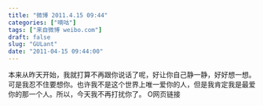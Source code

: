 ```yaml
---
title: "微博 2011.4.15 09:44"
categories: ["嘀咕"]
tags: ["来自微博 weibo.com"]
draft: false
slug: "GULant"
date: "2011-04-15 09:44:00"
---
```


<p>本来从昨天开始，我就打算不再跟你说话了呢，好让你自己静一静，好好想一想。可是我忍不住要想你。也许我不是这个世界上唯一爱你的人，但是我肯定我是最爱你的那一个人。所以，今天我不再打扰你了。 O网页链接 ​​​​</p>
